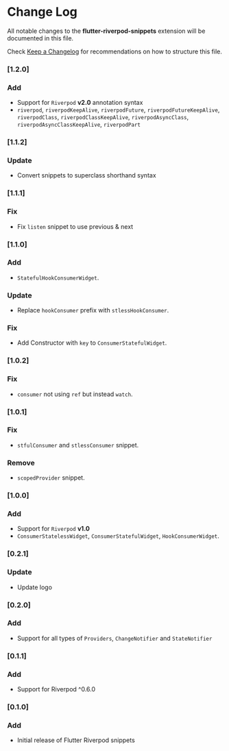 # Change Log

All notable changes to the **flutter-riverpod-snippets** extension will be documented in this file.

Check [Keep a Changelog](http://keepachangelog.com/) for recommendations on how to structure this file.
### [1.2.0]

### Add
- Support for `Riverpod` **v2.0** annotation syntax
- `riverpod`, `riverpodKeepAlive`, `riverpodFuture`, `riverpodFutureKeepAlive`, `riverpodClass`, `riverpodClassKeepAlive`, `riverpodAsyncClass`, `riverpodAsyncClassKeepAlive`, `riverpodPart`

### [1.1.2]

### Update

- Convert snippets to superclass shorthand syntax

### [1.1.1]

### Fix

- Fix `listen` snippet to use previous & next

### [1.1.0]

### Add

- `StatefulHookConsumerWidget`.

### Update

- Replace `hookConsumer` prefix with `stlessHookConsumer`.

### Fix

- Add Constructor with `key` to `ConsumerStatefulWidget`.

### [1.0.2]

### Fix

- `consumer` not using `ref` but instead `watch`.

### [1.0.1]

### Fix

- `stfulConsumer` and `stlessConsumer` snippet.

### Remove

- `scopedProvider` snippet.

### [1.0.0]

### Add

- Support for `Riverpod` **v1.0**
- `ConsumerStatelessWidget`, `ConsumerStatefulWidget`, `HookConsumerWidget`.

### [0.2.1]

### Update

- Update logo

### [0.2.0]

### Add

- Support for all types of `Providers`, `ChangeNotifier` and `StateNotifier`

### [0.1.1]

### Add

- Support for Riverpod ^0.6.0

### [0.1.0]

### Add

- Initial release of Flutter Riverpod snippets

